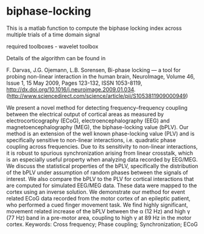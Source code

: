 # biphase-locking
This is a matlab function to compute the biphase locking index across multiple trials of a time domain signal

required toolboxes - wavelet toolbox

Details of the algorithm can be found in 

F. Darvas, J.G. Ojemann, L.B. Sorensen, Bi-phase locking — a tool for probing non-linear interaction in the human brain, NeuroImage, Volume 46, Issue 1, 15 May 2009, Pages 123-132, ISSN 1053-8119, http://dx.doi.org/10.1016/j.neuroimage.2009.01.034.
(http://www.sciencedirect.com/science/article/pii/S1053811909000949)

We present a novel method for detecting frequency–frequency coupling between the electrical output of cortical areas as measured by electrocorticography (ECoG), electroencephalography (EEG) and magnetoencephalography (MEG), the biphase-locking value (bPLV). Our method is an extension of the well known phase-locking value (PLV) and is specifically sensitive to non-linear interactions, i.e. quadratic phase coupling across frequencies. Due to its sensitivity to non-linear interactions, it is robust to spurious synchronization arising from linear crosstalk, which is an especially useful property when analyzing data recorded by EEG/MEG. We discuss the statistical properties of the bPLV, specifically the distribution of the bPLV under assumption of random phases between the signals of interest. We also compare the bPLV to the PLV for cortical interactions that are computed for simulated EEG/MEG data. These data were mapped to the cortex using an inverse solution. We demonstrate our method for event related ECoG data recorded from the motor cortex of an epileptic patient, who performed a cued finger movement task. We find highly significant, movement related increase of the bPLV between the α (12 Hz) and high γ (77 Hz) band in a pre-motor area, coupling to high γ at 89 Hz in the motor cortex.
Keywords: Cross frequency; Phase coupling; Synchronization; ECoG
